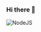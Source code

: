 ### Hi there 👋
![NodeJS](https://img.shields.io/badge/node.js-6DA55F?style=for-the-badge&logo=node.js&logoColor=white)
<!--
**andrade-lucas-mo/andrade-lucas-mo** is a ✨ _special_ ✨ repository because its `README.md` (this file) appears on your GitHub profile.

Here are some ideas to get you started:

- 🔭 I’m currently working on ...
- 🌱 I’m currently learning ...
- 👯 I’m looking to collaborate on ...
- 🤔 I’m looking for help with ...
- 💬 Ask me about ...
- 📫 How to reach me: ...
- 😄 Pronouns: ...
- ⚡ Fun fact: ...
-->
